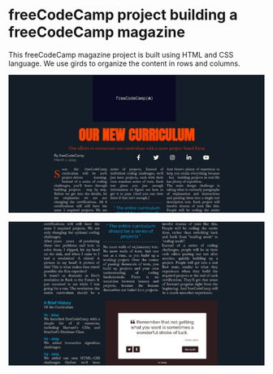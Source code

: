 # freeCodeCamp project building a freeCodeCamp magazine

This freeCodeCamp magazine project is built using HTML and CSS language. 
We use girds to organize the content in rows and columns.

![Magazine!](./image/magazine.JPG)

![Magazine!](./image/magazine2.JPG)